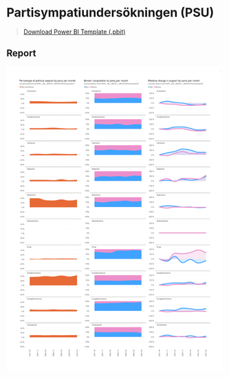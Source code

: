 # Partisympatiundersökningen (PSU)

> [Download Power BI Template (.pbit)](https://github.com/4h0r/psu/raw/main/pbit.pbit)

## Report

[![](png.png)](https://raw.githubusercontent.com/4h0r/psu/refs/heads/main/png.png)